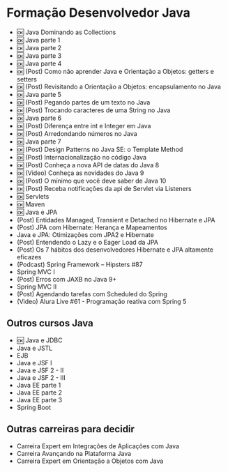 # Formação Desenvolvedor Java

- :ok: Java Dominando as Collections
- :ok: Java parte 1
- :ok: Java parte 2
- :ok: Java parte 3
- :ok: Java parte 4
- :ok: (Post) Como não aprender Java e Orientação a Objetos: getters e setters
- :ok: (Post) Revisitando a Orientação a Objetos: encapsulamento no Java
- :ok: Java parte 5
- :ok: (Post) Pegando partes de um texto no Java
- :ok: (Post) Trocando caracteres de uma String no Java
- :ok: Java parte 6
- :ok: (Post) Diferença entre int e Integer em Java
- :ok: (Post) Arredondando números no Java
- :ok: Java parte 7
- :ok: (Post) Design Patterns no Java SE: o Template Method
- :ok: (Post) Internacionalização no código Java
- :ok: (Post) Conheça a nova API de datas do Java 8
- :ok: (Video) Conheça as novidades do Java 9
- :ok: (Post) O mínimo que você deve saber de Java 10
- :ok: (Post) Receba notificações da api de Servlet via Listeners
- :ok: Servlets
- :ok: Maven
- :ok: Java e JPA
- (Post) Entidades Managed, Transient e Detached no Hibernate e JPA
- (Post) JPA com Hibernate: Herança e Mapeamentos
- Java e JPA: Otimizações com JPA2 e Hibernate
- (Post) Entendendo o Lazy e o Eager Load da JPA
- (Post) Os 7 hábitos dos desenvolvedores Hibernate e JPA altamente eficazes
- (Podcast) Spring Framework – Hipsters #87
- Spring MVC I
- (Post) Erros com JAXB no Java 9+
- Spring MVC II
- (Post) Agendando tarefas com Scheduled do Spring
- (Video) Alura Live #61 - Programação reativa com Spring 5

## Outros cursos Java

- :ok: Java e JDBC
- Java e JSTL
- EJB
- Java e JSF I
- Java e JSF 2 - II
- Java e JSF 2 - III
- Java EE parte 1
- Java EE parte 2
- Java EE parte 3
- Spring Boot

## Outras carreiras para decidir

- Carreira Expert em Integrações de Aplicações com Java 
- Carreira Avançando na Plataforma Java 
- Carreira Expert em Orientação a Objetos com Java 